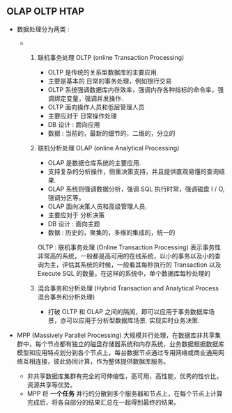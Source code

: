 ## OLAP  OLTP HTAP 

- 数据处理分为两类 : 

  - 1. 联机事务处理 OLTP (online Transaction Processing)

       - OLTP 是传统的关系型数据库的主要应用.
       - 主要是基本的 日常的事务处理，例如银行交易
       - OLTP 系统强调数据库内存效率，强调内存各种指标的命令率，强调绑定变量，强调并发操作.
       - OLTP 面向操作人员和低层管理人员
       - 主要应对于 日常操作处理
       - DB 设计 : 面向应用
       - 数据 : 当前的，最新的细节的，二维的，分立的

    2. 联机分析处理 OLAP (online Analytical Processing)

       - OLAP 是数据仓库系统的主要应用.
       - 支持复杂的分析操作，侧重决策支持，并且提供直观易懂的查询结果.
       - OLAP 系统则强调数据分析，强调 SQL 执行时常，强调磁盘 I / O, 强调分区等。
       - OLAP 面向决策人员和高级管理人员.
       - 主要应对于 分析决策
       - DB 设计 : 面向主题
       - 数据 : 历史的，聚集的，多维的集成的，统一的

       OLTP : 联机事务处理 (Online Transaction Processing) 表示事务性非常高的系统，一般都是高可用的在线系统，以小的事务以及小的查询为主，评估其系统的时候，一般看其每秒执行的 Transaction 以及  Execute SQL 的数量。在这样的系统中，单个数据库每秒处理的

    3. 混合事务和分析处理 (Hybrid Transaction and Analytical Process 混合事务和分析处理)
    
       - 打破 OLTP 和 OLAP 之间的隔阂，即可以应用于事务数据库场景，亦可以应用于分析型数据库场景. 实现实时业务决策.
  
- MPP (Massively Parallel Processing) 大规模并行处理，在数据库非共享集群中，每个节点都有独立的磁盘存储器系统和内存系统，业务数据根据数据库模型和应用特点划分到各个节点上，每台数据节点通过专用网络或商业通用网络互相连接，彼此协同计算，作为整体提供数据库服务。

  - 非共享数据库集群有完全的可伸缩性，高可用，高性能，优秀的性价比，资源共享等优势。
  - MPP 将 **一个任务** 并行的分散到多个服务器和节点上，在每个节点上计算完成后，将各自部分的结果汇总在一起得到最终的结果。